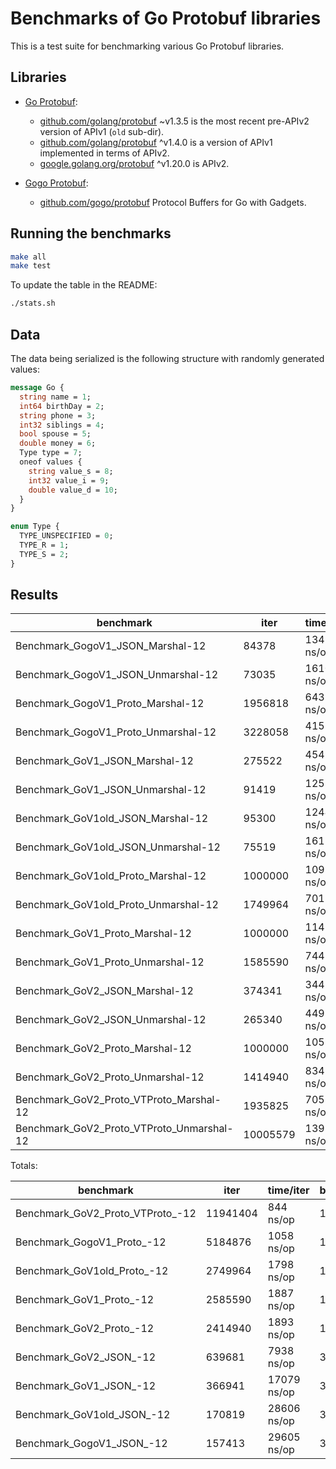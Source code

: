 # Benchmarks of Go Protobuf libraries

This is a test suite for benchmarking various Go Protobuf libraries.

## Libraries

* [Go Protobuf](https://blog.golang.org/protobuf-apiv2):
  - [github.com/golang/protobuf](https://github.com/golang/protobuf/releases/tag/v1.3.5) ~v1.3.5 is the most recent pre-APIv2 version of APIv1 (`old` sub-dir).
  - [github.com/golang/protobuf](https://github.com/golang/protobuf) ^v1.4.0 is a version of APIv1 implemented in terms of APIv2.
  - [google.golang.org/protobuf](https://github.com/protocolbuffers/protobuf-go) ^v1.20.0 is APIv2.

* [Gogo Protobuf](https://github.com/gogo/protobuf):
  - [github.com/gogo/protobuf](https://github.com/gogo/protobuf) Protocol Buffers for Go with Gadgets.

## Running the benchmarks

```bash
make all
make test
```

To update the table in the README:

```bash
./stats.sh
```

## Data

The data being serialized is the following structure with randomly generated values:

```proto
message Go {
  string name = 1;
  int64 birthDay = 2;
  string phone = 3;
  int32 siblings = 4;
  bool spouse = 5;
  double money = 6;
  Type type = 7;
  oneof values {
    string value_s = 8;
    int32 value_i = 9;
    double value_d = 10;
  }
}

enum Type {
  TYPE_UNSPECIFIED = 0;
  TYPE_R = 1;
  TYPE_S = 2;
}
```


## Results

benchmark                                | iter      | time/iter | bytes/op  |  allocs/op |tt.sec  | tt.kb        | ns/alloc
-----------------------------------------|-----------|-----------|-----------|------------|--------|--------------|-----------
Benchmark_GogoV1_JSON_Marshal-12         |      84378 |  13499 ns/op |   155 | 4504 |   1.14 |    1314 |    3.00
Benchmark_GogoV1_JSON_Unmarshal-12       |      73035 |  16106 ns/op |   155 | 4297 |   1.18 |    1138 |    3.75
Benchmark_GogoV1_Proto_Marshal-12        |    1956818 |    643 ns/op |    60 |  64 |   1.26 |   11760 |   10.05
Benchmark_GogoV1_Proto_Unmarshal-12      |    3228058 |    415 ns/op |    60 |  48 |   1.34 |   19400 |    8.65
Benchmark_GoV1_JSON_Marshal-12           |     275522 |   4549 ns/op |   153 | 972 |   1.25 |    4240 |    4.68
Benchmark_GoV1_JSON_Unmarshal-12         |      91419 |  12530 ns/op |   154 | 3799 |   1.15 |    1407 |    3.30
Benchmark_GoV1old_JSON_Marshal-12        |      95300 |  12447 ns/op |   154 | 3960 |   1.19 |    1467 |    3.14
Benchmark_GoV1old_JSON_Unmarshal-12      |      75519 |  16159 ns/op |   154 | 4376 |   1.22 |    1162 |    3.69
Benchmark_GoV1old_Proto_Marshal-12       |    1000000 |   1097 ns/op |    60 |  72 |   1.10 |    6010 |   15.24
Benchmark_GoV1old_Proto_Unmarshal-12     |    1749964 |    701 ns/op |    60 | 160 |   1.23 |   10517 |    4.38
Benchmark_GoV1_Proto_Marshal-12          |    1000000 |   1143 ns/op |    60 |  64 |   1.14 |    6010 |   17.86
Benchmark_GoV1_Proto_Unmarshal-12        |    1585590 |    744 ns/op |    60 | 176 |   1.18 |    9529 |    4.23
Benchmark_GoV2_JSON_Marshal-12           |     374341 |   3443 ns/op |   159 | 919 |   1.29 |    5985 |    3.75
Benchmark_GoV2_JSON_Unmarshal-12         |     265340 |   4495 ns/op |   159 | 690 |   1.19 |    4242 |    6.51
Benchmark_GoV2_Proto_Marshal-12          |    1000000 |   1059 ns/op |    60 |  64 |   1.06 |    6010 |   16.55
Benchmark_GoV2_Proto_Unmarshal-12        |    1414940 |    834 ns/op |    60 | 176 |   1.18 |    8503 |    4.74
Benchmark_GoV2_Proto_VTProto_Marshal-12  |    1935825 |    705 ns/op |    60 |  64 |   1.37 |   11634 |   11.02
Benchmark_GoV2_Proto_VTProto_Unmarshal-12 |   10005579 |    139 ns/op |    60 |   0 |   1.39 |   60133 |    0.00


Totals:


benchmark                                | iter  | time/iter | bytes/op  |  allocs/op |tt.sec  | tt.kb        | ns/alloc
-----------------------------------------|-------|-----------|-----------|------------|--------|--------------|-----------
Benchmark_GoV2_Proto_VTProto_-12         |   11941404 |    844 ns/op |   120 |  64 |  10.09 |  143535 |   13.20
Benchmark_GogoV1_Proto_-12               |    5184876 |   1058 ns/op |   120 | 112 |   5.49 |   62322 |    9.45
Benchmark_GoV1old_Proto_-12              |    2749964 |   1798 ns/op |   120 | 232 |   4.95 |   33054 |    7.75
Benchmark_GoV1_Proto_-12                 |    2585590 |   1887 ns/op |   120 | 240 |   4.88 |   31078 |    7.86
Benchmark_GoV2_Proto_-12                 |    2414940 |   1893 ns/op |   120 | 240 |   4.57 |   29027 |    7.89
Benchmark_GoV2_JSON_-12                  |     639681 |   7938 ns/op |   319 | 1609 |   5.08 |   20456 |    4.93
Benchmark_GoV1_JSON_-12                  |     366941 |  17079 ns/op |   307 | 4771 |   6.27 |   11298 |    3.58
Benchmark_GoV1old_JSON_-12               |     170819 |  28606 ns/op |   308 | 8336 |   4.89 |    5261 |    3.43
Benchmark_GogoV1_JSON_-12                |     157413 |  29605 ns/op |   311 | 8801 |   4.66 |    4906 |    3.36
